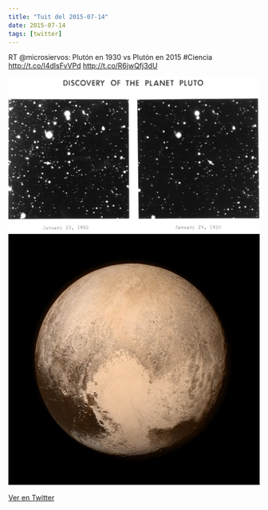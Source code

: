 ```yaml
---
title: "Tuit del 2015-07-14"
date: 2015-07-14
tags: [twitter]
---
```


RT @microsiervos: Plutón en 1930 vs Plutón en 2015 #Ciencia http://t.co/I4dIsFvVPd http://t.co/R6jwQfj3dU

![Imagen](/assets/images/620928278170324992-CJ33KSPWcAI25N1.png)
![Imagen](/assets/images/620928278170324992-CJ33Kx7WwAAdgqQ.png)

[Ver en Twitter](https://twitter.com/i/web/status/620928278170324992)
